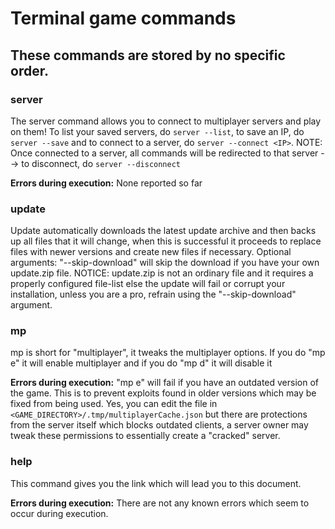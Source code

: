 # Terminal game commands
These commands are stored by no specific order.
---
### server
The server command allows you to connect to multiplayer servers and play on them!
To list your saved servers, do ``server --list``, to save an IP, do ``server --save`` and to connect to a server, do ``server --connect <IP>``. NOTE: Once connected to a server, all commands will be redirected to that server --> to disconnect, do ``server --disconnect``

**Errors during execution:** None reported so far

### update
Update automatically downloads the latest update archive and then backs up all files that it will change, when this is successful it proceeds to replace files with newer versions and create new files if necessary.
Optional arguments: "--skip-download" will skip the download if you have your own update.zip file.
NOTICE: update.zip is not an ordinary file and it requires a properly configured file-list else the update will fail or corrupt your installation, unless you are a pro, refrain using the "--skip-download" argument.

### mp
mp is short for "multiplayer", it tweaks the multiplayer options.
If you do "mp e" it will enable multiplayer and if you do "mp d" it will disable it

**Errors during execution:**
"mp e" will fail if you have an outdated version of the game. This is to prevent exploits found in older versions which may be fixed from being used. Yes, you can edit the file in ``<GAME_DIRECTORY>/.tmp/multiplayerCache.json`` but there are protections from the server itself which blocks outdated clients, a server owner may tweak these permissions to essentially create a "cracked" server.

### help
This command gives you the link which will lead you to this document.

**Errors during execution:**
There are not any known errors which seem to occur during execution.
